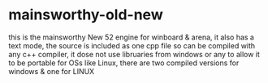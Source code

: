 # mainsworthy-old-new
this is the mainsworthy New 52 engine for winboard & arena,
it also has a text mode, the source is included as one cpp file so can be compiled with any c++ compiler,
it dose not use libruaries from windows or any to allow it to be portable for OSs like Linux,
there are two compiled versions for windows & one for LINUX

